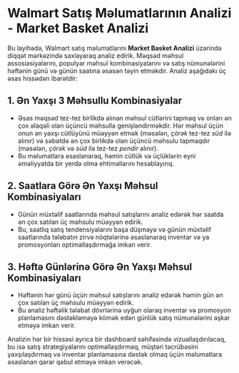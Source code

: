 # Walmart Satış Məlumatlarının Analizi - Market Basket Analizi

Bu layihədə, Walmart satış məlumatlarını **Market Basket Analizi** üzərində diqqət mərkəzində saxlayaraq analiz edirik. Məqsəd məhsul assosiasiyalarını, populyar məhsul kombinasiyalarını və satış nümunələrini həftənin günü və günün saatına əsasən təyin etməkdir. Analiz aşağıdakı üç əsas hissədən ibarətdir:

## 1. Ən Yaxşı 3 Məhsullu Kombinasiyalar

- Əsas məqsəd tez-tez birlikdə alınan məhsul cütlərini tapmaq və onları ən çox əlaqəli olan üçüncü məhsulla genişləndirməkdir. Hər məhsul üçün onun ən yaxşı cütlüyünü müəyyən etmək (məsələn, *çörək* tez-tez *süd* ilə alınır) və səbətdə ən çox birlikdə olan üçüncü məhsulu tapmaqdır (məsələn, *çörək* və *süd* ilə tez-tez *pendir* alınır).
- Bu məlumatlara əsaslanaraq, həmin cütlük və üçlüklərin eyni əməliyyatda bir yerdə olma ehtimallarını hesablayırıq.

## 2. Saatlara Görə Ən Yaxşı Məhsul Kombinasiyaları

- Günün müxtəlif saatlarında məhsul satışlarını analiz edərək hər saatda ən çox satılan üç məhsulu müəyyən edirik.
- Bu, saatlıq satış tendensiyalarını başa düşməyə və günün müxtəlif saatlarında tələbatın zirvə nöqtələrinə əsaslanaraq inventar və ya promosyonları optimallaşdırmağa imkan verir.

## 3. Həftə Günlərinə Görə Ən Yaxşı Məhsul Kombinasiyaları

- Həftənin hər günü üçün məhsul satışlarını analiz edərək həmin gün ən çox satılan üç məhsulu müəyyən edirik.
- Bu analiz həftəlik tələbat dövrlərinə uyğun olaraq inventar və promosyon planlamasını dəstəkləməyə kömək edən günlük satış nümunələrini aşkar etməyə imkan verir.

Analizin hər bir hissəsi ayrıca bir dashboard səhifəsində vizuallaşdırılacaq, bu isə satış strategiyalarını optimallaşdırmaq, müştəri təcrübəsini yaxşılaşdırmaq və inventar planlamasına dəstək olmaq üçün məlumatlara əsaslanan qərar qəbul etməyə imkan verəcək.
